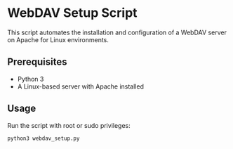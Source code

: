 # WebDAV Setup Script

This script automates the installation and configuration of a WebDAV server on Apache for Linux environments.

## Prerequisites
- Python 3
- A Linux-based server with Apache installed

## Usage
Run the script with root or sudo privileges:
```bash
python3 webdav_setup.py
